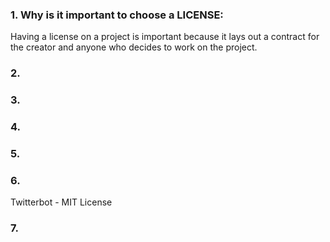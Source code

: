 ### 1. Why is it important to choose a LICENSE:
Having a license on a project is important because it lays out a contract for
the creator and anyone who decides to work on the project.

### 2.

### 3.

### 4.

### 5.

### 6.
Twitterbot - MIT License

### 7.
